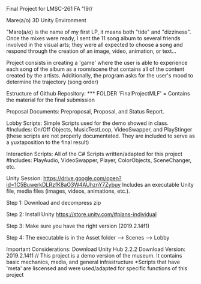 Final Project for LMSC-261 FA '19//

Mare(a/o) 3D Unity Environment

"Mare(a/o) is the name of my first LP, it means both "tide" and "dizziness". Once the mixes were ready, I sent the 11 song album to several friends involved in the visual arts; they were all expected to choose a song and respond through the creation of an image, video, animation, or text...

Project consists in creating a 'game' where the user is able to experience each song of the album as a room/scene that contains all of the content created by the artists. Additionally, the program asks for the user's mood to determine the trajectory (song order)

Estructure of Github Repository: 
*** FOLDER 'FinalProjectMLF' = Contains the material for the final submission

Proposal Documents: Preproposal, Proposal, and Status Report.

Lobby Scripts: Simple Scripts used for the demo showed in class. #Includes: On/Off Objects, MusicTestLoop, VideoSwapper, and PlayStinger (these scripts are not properly documentated. They are included to serve as a yuxtaposition to the final result)

Interaction Scripts: All of the C# Scripts written/adapted for this project #Includes: PlayAudio, VideoSwapper, Player, ColorObjects, SceneChanger, etc.

Unity Session: https://drive.google.com/open?id=1C5BuwerkDLRzfK8aO3W4AUhznY7Zybuy
Includes an executable Unity file, media files (images, videos, animations, etc.).

Step 1: Download and decompress zip

Step 2: Install Unity https://store.unity.com/#plans-individual

Step 3: Make sure you have the right version (2019.2.14f1)

Step 4:  The executable is in the Asset folder --> Scenes --> Lobby





Important Considerations: Download Unity Hub 2.2.2 Download Version: 2019.2.14f1 // This project is a demo version of the museum. It contains basic mechanics, media, and general infrastructure
*Scripts that have 'meta' are liscensed and were used/adapted for specific functions of this project 
